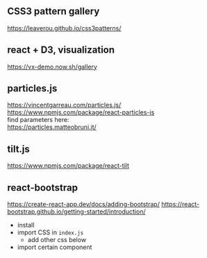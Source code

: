 ## CSS3 pattern gallery
https://leaverou.github.io/css3patterns/

##  react + D3, visualization
https://vx-demo.now.sh/gallery


## particles.js
https://vincentgarreau.com/particles.js/    
https://www.npmjs.com/package/react-particles-js   
find parameters here:    
https://particles.matteobruni.it/


## tilt.js
https://www.npmjs.com/package/react-tilt


## react-bootstrap
https://create-react-app.dev/docs/adding-bootstrap/
https://react-bootstrap.github.io/getting-started/introduction/
- install
- import CSS in ```index.js```
  - add other css below
- import certain component
